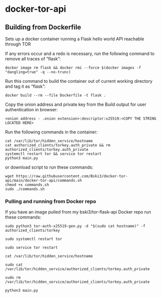 # docker-tor-api
## Building from Dockerfile
Sets up a docker container running a Flask hello world API reachable through TOR

If any errors occur and a redo is necessary, run the following command to remove all traces of “flask”:
```
docker image rm flask && docker rmi --force $(docker images -f "dangling=true" -q --no-trunc)
```
Run this command to build the container out of current working directory and tag it as “flask”:
```
docker build --rm --file Dockerfile -t flask . 
```
Copy the onion address and private key from the Build output for user authentication in browser:
```
<onion address - .onion extension>:descriptor:x25519:<COPY THE STRING LOCATED HERE>
```
Run the following commands in the container:
```
cat /var/lib/tor/hidden_service/hostname 
cat authorized_clients/torkey.auth_private && rm authorized_clients/torkey.auth_private
systemctl restart tor && service tor restart
python3 main.py
```
or download script to run these commands:
```
wget https://raw.githubusercontent.com/Bski3/docker-tor-api/main/docker-tor-api/commands.sh
chmod +x commands.sh
sudo ./commands.sh
```

### Pulling and running from Docker repo
If you have an image pulled from my bski3/tor-flask-api Docker repo run these commands:
```
sudo python3 tor-auth-x25519-gen.py -d "$(sudo cat hostname)" -f authorized_clients/torkey
```
```
sudo systemctl restart tor
```
```
sudo service tor restart
```
```
cat /var/lib/tor/hidden_service/hostname
```
```
sudo cat /var/lib/tor/hidden_service/authorized_clients/torkey.auth_private
```
```
sudo rm /var/lib/tor/hidden_service/authorized_clients/torkey.auth_private
```
```
python3 main.py
```

